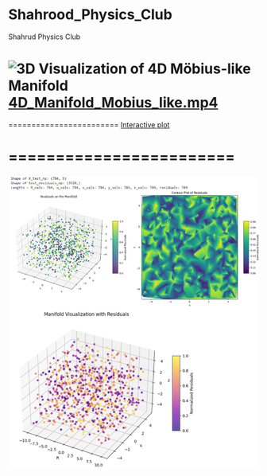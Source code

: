# Shahrood_Physics_Club
Shahrud Physics Club

![3D Visualization of 4D Möbius-like Manifold](https://github.com/AliBavarchee/Shahrood_Physics_Club/blob/main/4d-MM.gif)
[4D_Manifold_Mobius_like.mp4](https://youtu.be/4E5-tyNO_Jo?si=wBfuMd9VyaZehrJh)
========================
========================
[Interactive plot](https://www.wolframcloud.com/obj/alibavarchee/Published/3D_Vis_4D_MOB_Manifold.cdf.nb)

========================
========================

![4D_Manifold_Mobius_like Manifold Visualization with Residuals](https://github.com/AliBavarchee/Shahrood_Physics_Club/blob/main/Manifold_Visualization_with_Residuals.png)
